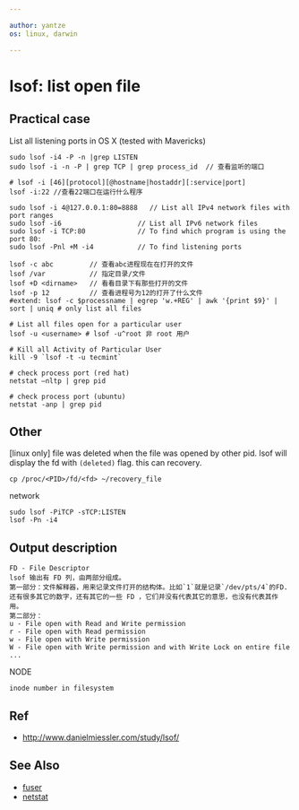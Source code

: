 ```yaml
---

author: yantze
os: linux, darwin

---
```



lsof: list open file
====================

Practical case
--------------

List all listening ports in OS X (tested with Mavericks)

    sudo lsof -i4 -P -n |grep LISTEN
    sudo lsof -i -n -P | grep TCP | grep process_id  // 查看监听的端口

```
# lsof -i [46][protocol][@hostname|hostaddr][:service|port]
lsof -i:22 //查看22端口在运行什么程序

sudo lsof -i 4@127.0.0.1:80=8888   // List all IPv4 network files with port ranges
sudo lsof -i6                   // List all IPv6 network files
sudo lsof -i TCP:80             // To find which program is using the port 80:
sudo lsof -Pnl +M -i4           // To find listening ports

lsof -c abc         // 查看abc进程现在在打开的文件
lsof /var           // 指定目录/文件
lsof +D <dirname>   // 看看目录下有那些打开的文件
lsof -p 12          // 查看进程号为12的打开了什么文件
#extend: lsof -c $processname | egrep 'w.+REG' | awk '{print $9}' | sort | uniq # only list all files

# List all files open for a particular user
lsof -u <username> # lsof -u^root 非 root 用户

# Kill all Activity of Particular User
kill -9 `lsof -t -u tecmint`

# check process port (red hat)
netstat –nltp | grep pid

# check process port (ubuntu)
netstat -anp | grep pid
```

Other
-----
[linux only] file was deleted  when the file was opened by other pid. lsof will display the fd with `(deleted)` flag. this can recovery.
```
cp /proc/<PID>/fd/<fd> ~/recovery_file
```

network
```
sudo lsof -PiTCP -sTCP:LISTEN
lsof -Pn -i4
```


Output description
------------------
```
FD - File Descriptor
lsof 输出有 FD 列，由两部分组成。
第一部分：文件解释器，用来记录文件打开的结构体。比如`1`就是记录`/dev/pts/4`的FD.还有很多其它的数字，还有其它的一些 FD ，它们并没有代表其它的意思，也没有代表其作用。
第二部分：
u - File open with Read and Write permission
r - File open with Read permission
w - File open with Write permission
W - File open with Write permission and with Write Lock on entire file
...
```
NODE
```
inode number in filesystem
```

Ref
---
* http://www.danielmiessler.com/study/lsof/

See Also
--------
* [fuser](./fuser.md)
* [netstat](./netstat.md)
